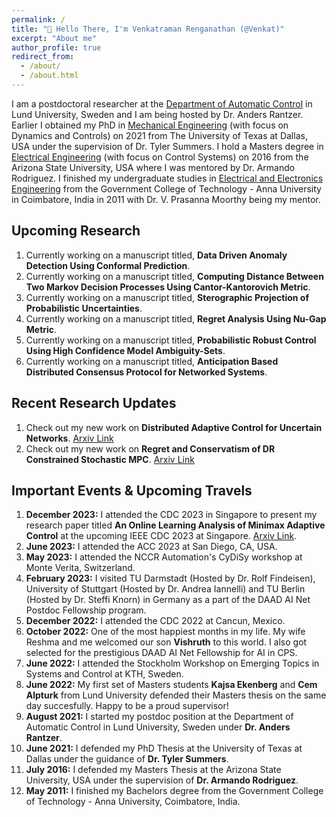 ```yaml
---
permalink: /
title: "👋 Hello There, I'm Venkatraman Renganathan (@Venkat)"
excerpt: "About me"
author_profile: true
redirect_from: 
  - /about/
  - /about.html
---
```


I am a postdoctoral researcher at the [Department of Automatic Control](https://control.lth.se) in Lund University, Sweden and I am being hosted by Dr. Anders Rantzer. Earlier I obtained my PhD in [Mechanical Engineering](https://me.utdallas.edu) (with focus on Dynamics and Controls) on 2021 from The University of Texas at Dallas, USA under the supervision of Dr. Tyler Summers. I hold a Masters degree in [Electrical Engineering](https://ecee.engineering.asu.edu) (with focus on Control Systems) on 2016 from the Arizona State University, USA where I was mentored by Dr. Armando Rodriguez. I finished my undergraduate studies in [Electrical and Electronics Engineering](https://gct.ac.in/19/department-eee-about-department) from the Government College of Technology - Anna University in Coimbatore, India in 2011 with Dr. V. Prasanna Moorthy being my mentor.

## Upcoming Research
1. Currently working on a manuscript titled, **Data Driven Anomaly Detection Using Conformal Prediction**.
1. Currently working on a manuscript titled, **Computing Distance Between Two Markov Decision Processes Using Cantor-Kantorovich Metric**. 
1. Currently working on a manuscript titled, **Sterographic Projection of Probabilistic Uncertainties**.
1. Currently working on a manuscript titled, **Regret Analysis Using Nu-Gap Metric**.
1. Currently working on a manuscript titled, **Probabilistic Robust Control Using High Confidence Model Ambiguity-Sets**.
1. Currently working on a manuscript titled, **Anticipation Based Distributed Consensus Protocol for Networked Systems**.

## Recent Research Updates
1. Check out my new work on **Distributed Adaptive Control for Uncertain Networks**. [Arxiv Link](https://arxiv.org/pdf/2310.17364.pdf) 
1. Check out my new work on **Regret and Conservatism of DR Constrained Stochastic MPC**. [Arxiv Link](https://arxiv.org/pdf/2309.12190.pdf)

## Important Events & Upcoming Travels
1. **December 2023:** I attended the CDC 2023 in Singapore to present my research paper titled **An Online Learning Analysis of Minimax Adaptive Control** at the upcoming IEEE CDC 2023 at Singapore. [Arxiv Link](https://arxiv.org/pdf/2307.07268.pdf). 
1. **June 2023:** I attended the ACC 2023 at San Diego, CA, USA.
1. **May 2023:** I attended the NCCR Automation's CyDiSy workshop at Monte Verita, Switzerland.
1. **February 2023:** I visited TU Darmstadt (Hosted by Dr. Rolf Findeisen), University of Stuttgart (Hosted by Dr. Andrea Iannelli) and TU Berlin (Hosted by Dr. Steffi Knorn) in Germany as a part of the DAAD AI Net Postdoc Fellowship program.
1. **December 2022:** I attended the CDC 2022 at Cancun, Mexico.
1. **October 2022:** One of the most happiest months in my life. My wife Reshma and me welcomed our son **Vishruth** to this world. I also got selected for the prestigious DAAD AI Net Fellowship for AI in CPS.
1. **June 2022:** I attended the Stockholm Workshop on Emerging Topics in Systems and Control at KTH, Sweden.
1. **June 2022:** My first set of Masters students **Kajsa Ekenberg** and **Cem Alpturk** from Lund University defended their Masters thesis on the same day succesfully. Happy to be a proud supervisor!
1. **August 2021:** I started my postdoc position at the Department of Automatic Control in Lund University, Sweden under **Dr. Anders Rantzer**.
1. **June 2021:** I defended my PhD Thesis at the University of Texas at Dallas under the guidance of **Dr. Tyler Summers**.
1. **July 2016:** I defended my Masters Thesis at the Arizona State University, USA under the supervision of **Dr. Armando Rodriguez**.
1. **May 2011:** I finished my Bachelors degree from the Government College of Technology - Anna University, Coimbatore, India.
